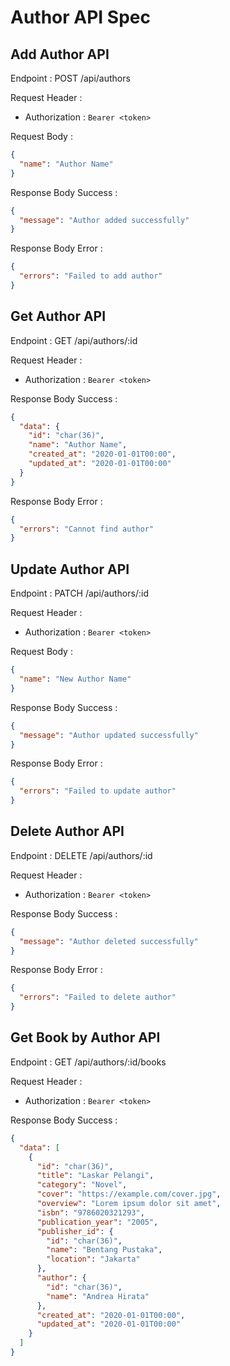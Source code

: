 # Author API Spec

## Add Author API

Endpoint :  POST /api/authors

Request Header :

- Authorization : `Bearer <token>`

Request Body :

```json
{
  "name": "Author Name"
}
```

Response Body Success :

```json
{
  "message": "Author added successfully"
}
```

Response Body Error :

```json
{
  "errors": "Failed to add author"
}
```

## Get Author API

Endpoint : GET /api/authors/:id

Request Header :

- Authorization : `Bearer <token>`

Response Body Success :

```json
{
  "data": {
    "id": "char(36)",
    "name": "Author Name",
    "created_at": "2020-01-01T00:00",
    "updated_at": "2020-01-01T00:00"
  }
}
```

Response Body Error :

```json
{
  "errors": "Cannot find author"
}
```

## Update Author API

Endpoint : PATCH /api/authors/:id

Request Header :
- Authorization : `Bearer <token>`

Request Body :

```json
{
  "name": "New Author Name"
}
```

Response Body Success :

```json
{
  "message": "Author updated successfully"
}
```

Response Body Error :

```json
{
  "errors": "Failed to update author"
}
```

## Delete Author API

Endpoint : DELETE /api/authors/:id

Request Header :
- Authorization : `Bearer <token>`

Response Body Success :

```json
{
  "message": "Author deleted successfully"
}
```

Response Body Error :

```json
{
  "errors": "Failed to delete author"
}
```

## Get Book by Author API

Endpoint : GET /api/authors/:id/books

Request Header :
- Authorization : `Bearer <token>`

Response Body Success :

```json
{
  "data": [
    {
      "id": "char(36)",
      "title": "Laskar Pelangi",
      "category": "Novel",
      "cover": "https://example.com/cover.jpg",
      "overview": "Lorem ipsum dolor sit amet",
      "isbn": "9786020321293",
      "publication_year": "2005",
      "publisher_id": {
        "id": "char(36)",
        "name": "Bentang Pustaka",
        "location": "Jakarta"
      },
      "author": {
        "id": "char(36)",
        "name": "Andrea Hirata"
      },
      "created_at": "2020-01-01T00:00",
      "updated_at": "2020-01-01T00:00"
    }
  ]
}
```
